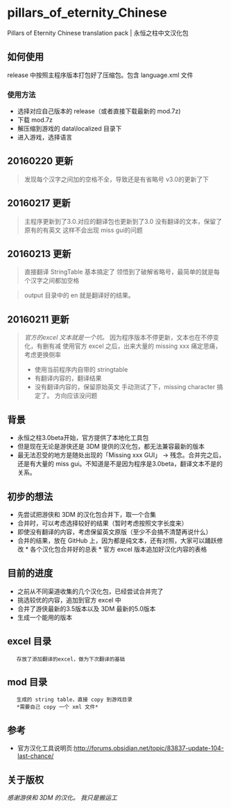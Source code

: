 # pillars_of_eternity_Chinese
Pillars of Eternity Chinese translation pack | 永恒之柱中文汉化包

## 如何使用
release 中按照主程序版本打包好了压缩包。包含 language.xml 文件
### 使用方法
* 选择对应自己版本的 release（或者直接下载最新的 mod.7z)
* 下载 mod.7z
* 解压缩到游戏的 data\localized 目录下
* 进入游戏，选择语言

## 20160220 更新
> 发现每个汉字之间加的空格不全，导致还是有省略号
> v3.0的更新了下

## 20160217 更新
> 主程序更新到了3.0.对应的翻译包也更新到了3.0
> 没有翻译的文本，保留了原有的有英文
> 这样不会出现 miss gui的问题

## 20160213 更新
> 直接翻译 StringTable 基本搞定了
> 领悟到了破解省略号，最简单的就是每个汉字之间都加空格

> output 目录中的 en 就是翻译好的结果。

## 20160211 更新
> *官方的excel 文本就是一个坑。*
> 因为程序版本不停更新，文本也在不停变化，有删有减
> 使用官方 excel 之后，出来大量的 missing xxx
> 痛定思痛，考虑更换侧率
> * 使用当前程序内自带的 stringtable
> * 有翻译内容的，翻译结果
> * 没有翻译内容的，保留原始英文
> 手动测试了下，missing character 搞定了。 方向应该没问题

## 背景
* 永恒之柱3.0beta开始，官方提供了本地化工具包
* 但是现在无论是游侠还是 3DM 提供的汉化包，都无法兼容最新的版本
* 最无法忍受的地方是随处出现的「Missing xxx GUI」
       -> 残念。合并完之后，还是有大量的 miss gui。不知道是不是因为程序是3.0beta，翻译文本不是的关系。

## 初步的想法
* 先尝试把游侠和 3DM 的汉化包合并下，取一个合集
* 合并时，可以考虑选择较好的结果（暂时考虑按照文字长度来）
* 即使没有翻译的内容，考虑保留英文原版（至少不会搞不清楚再说什么）
* 合并的结果，放在 GitHub 上，因为都是纯文本，还有对照，大家可以踊跃修改
        * 各个汉化包合并好的总表
        * 官方 excel 版本追加好汉化内容的表格

## 目前的进度
* 之前从不同渠道收集的几个汉化包，已经尝试合并完了
* 挑选较优的内容，追加到官方 excel 中
* 合并了游侠最新的3.5版本以及 3DM 最新的5.0版本
* 生成一个能用的版本

## excel 目录
       存放了添加翻译的excel，做为下次翻译的基础

## mod 目录
       生成的 string table，直接 copy 到游戏目录
       *需要自己 copy 一个 xml 文件*

## 参考
* 官方汉化工具说明页:http://forums.obsidian.net/topic/83837-update-104-last-chance/

## 关于版权
*感谢游侠和 3DM 的汉化。*
*我只是搬运工*

